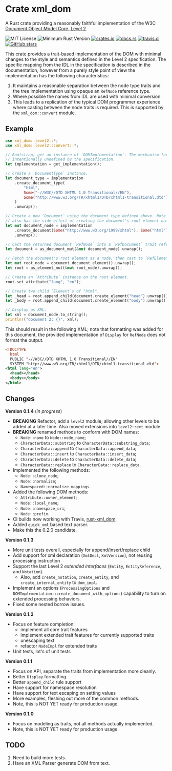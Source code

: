 # Crate xml_dom

A Rust crate providing a reasonably faithful implementation of the  W3C 
[Document Object Model Core, Level 2](https://www.w3.org/TR/DOM-Level-2-Core).

![MIT License](https://img.shields.io/badge/license-mit-118811.svg)
![Minimum Rust Version](https://img.shields.io/badge/Min%20Rust-1.40-green.svg)
[![crates.io](https://img.shields.io/crates/v/upnp-rs.svg)](https://crates.io/crates/xml_dom)
[![docs.rs](https://docs.rs/xml_dom/badge.svg)](https://docs.rs/xml_dom)
[![travis.ci](https://travis-ci.org/johnstonskj/rust-xml_dom.svg?branch=master)](https://travis-ci.org/johnstonskj/rust-xml_dom)
[![GitHub stars](https://img.shields.io/github/stars/johnstonskj/rust-xml_dom.svg)](https://github.com/johnstonskj/rust-xml_dom/stargazers)

This crate provides a trait-based implementation of the DOM with minimal changes to the style
and semantics defined in the Level 2 specification. The specific mapping from the IDL in the
specification is described in the documentation, however from a purely style point of
view the implementation has the following characteristics:

1. It maintains a reasonable separation between the node type traits and the tree implementation
   using opaque an `RefNode` reference type.
1. Where possible the names from IDL are used with minimal conversion.
1. This leads to a replication of the typical DOM programmer experience where casting between the
   node traits is required. This is supported by the `xml_dom::convert` module.

## Example

```rust
use xml_dom::level2::*;
use xml_dom::level2::convert::*;

// Bootstrap; get an instance of `DOMImplementation`. The mechanism for this is
// intentionally undefined by the specification.
let implementation = get_implementation();

// Create a `DocumentType` instance.
let document_type = implementation
    .create_document_type(
        "html",
        Some("-//W3C//DTD XHTML 1.0 Transitional//EN"),
        Some("http://www.w3.org/TR/xhtml1/DTD/xhtml1-transitional.dtd"),
    )
    .unwrap();

// Create a new `Document` using the document type defined above. Note that this 
// also has the side-effect of creating the document's root element named "html".
let mut document_node = implementation
    .create_document(Some("http://www.w3.org/1999/xhtml"), Some("html"), Some(document_type))
    .unwrap();

// Cast the returned document `RefNode` into a `RefDocument` trait reference
let document = as_document_mut(&mut document_node).unwrap();

// Fetch the document's root element as a node, then cast to `RefElement`.
let mut root_node = document.document_element().unwrap();
let root = as_element_mut(&mut root_node).unwrap();

// Create an `Attribute` instance on the root element.
root.set_attribute("lang", "en");

// Create two child `Element`s of "html".
let _head = root.append_child(document.create_element("head").unwrap());
let _body = root.append_child(document.create_element("body").unwrap());

// Display as XML.
let xml = document_node.to_string();
println!("document 2: {}", xml);
```

This should result in the following XML; note that formatting was added for this document, the provided 
implementation of `Display` for `RefNode` does not format the output.
 
```xml
<!DOCTYPE 
  html 
  PUBLIC "-//W3C//DTD XHTML 1.0 Transitional//EN" 
  SYSTEM "http://www.w3.org/TR/xhtml1/DTD/xhtml1-transitional.dtd">
<html lang="en">
  <head></head>
  <body></body>
</html>
```

## Changes

**Version 0.1.4** (_in progress_)

* **BREAKING** Refactor, add a `level2` module, allowing other levels to be added at a later time. Also
  moved extensions into `level2::ext` module.
* **BREAKING** renamed methods to conform with DOM names:
  * `Node::name` to `Node::node_name`;
  * `CharacterData::substring` to `CharacterData::substring_data`;
  * `CharacterData::append` to `CharacterData::append_data`;
  * `CharacterData::insert` to `CharacterData::insert_data`;
  * `CharacterData::delete` to `CharacterData::delete_data`;
  * `CharacterData::replace` to `CharacterData::replace_data`.
* Implemented the following methods:
  * `Node::clone_node`;
  * `Node::normalize`;
  * `Namespaced::normalize_mappings`.
* Added the following DOM methods:
  * `Attribute::owner_element`;
  * `Node::local_name`;
  * `Node::namespace_uri`;
  * `Node::prefix`.
* CI builds now working with Travis, [rust-xml_dom](https://travis-ci.org/github/johnstonskj/rust-xml_dom).
* Added `quick_xml` based text parser.
* Make this the 0.2.0 candidate.

**Version 0.1.3**

* More unit tests overall, especially for append/insert/replace child
* Add support for xml declaration (`XmlDecl`, `XmlVersion`), not reusing processing instruction
* Support the last Level 2 _extended interfaces_ (`Entity`, `EntityReference`, and `Notation`).
  * Also, add `create_notation`, `create_entity`, and `create_internal_entity` to `dom_impl`.
* Implement an options (`ProcessingOptions` and `DOMImplementation::create_document_with_options`) capability to turn 
  on extended processing behaviors.
* Fixed some nested borrow issues.

**Version 0.1.2**

* Focus on feature completion:
  * implement all core trait features
  * implement extended trait features for currently supported traits
  * unescaping text
  * refactor `NodeImpl` for extended traits
* Unit tests, lot's of unit tests

**Version 0.1.1**

* Focus on API, separate the traits from implementation more cleanly.
* Better `Display` formatting
* Better `append_child` rule support
* Have support for namespace resolution
* Have support for text escaping on setting values
* More examples, fleshing out more of the common methods.
* Note, this is NOT YET ready for production usage.

**Version 0.1.0**

* Focus on modeling as traits, not all methods actually implemented.
* Note, this is NOT YET ready for production usage.

## TODO

1. Need to build more tests.
1. Have an XML Parser generate DOM from text.
